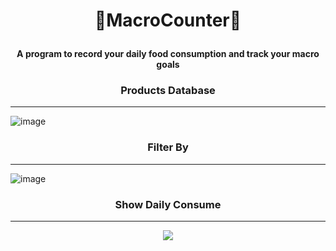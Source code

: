 # <p align="center"> 💪MacroCounter🍎 </p>

#### <p align="center"> A program to record your daily food consumption and track your macro goals </p>

### <p align="center"> Products Database </p>
------------------
![image](https://github.com/NunoSources/MacroCounter/assets/98571427/09572961-5edd-4941-b2d8-12c09d91ce83)

### <p align="center"> Filter By </p>
------------------
![image](https://github.com/NunoSources/MacroCounter/assets/98571427/2bdae37f-8f53-4474-86a0-47859e784550)

### <p align="center"> Show Daily Consume </p>
------------------
<p align="center">
  <img src=https://github.com/NunoSources/MacroCounter/assets/98571427/045717ba-361f-40e6-8754-9479abacadfc) />
</p>
